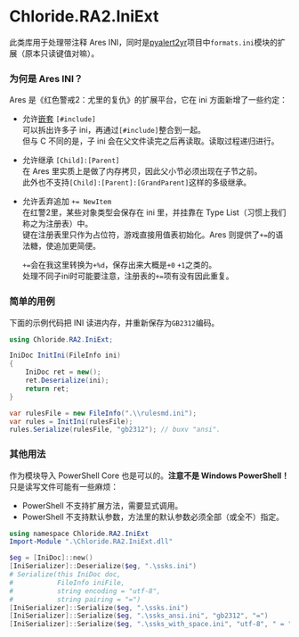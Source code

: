 # Chloride.RA2.IniExt
此类库用于处理带注释 Ares INI，同时是[pyalert2yr](https://github.com/ClLab-YR/pyalert2yr)项目中`formats.ini`模块的扩展（原本只读键值对嘛）。

### 为何是 Ares INI？

Ares 是《红色警戒2：尤里的复仇》的扩展平台，它在 ini 方面新增了一些约定：
- 允许[嵌套](https://ares-developers.github.io/Ares-docs/new/misc/include.html) `[#include]`  
	可以拆出许多子 ini，再通过`[#include]`整合到一起。  
	但与 C 不同的是，子 ini 会在父文件读完之后再读取。读取过程递归进行。

- 允许继承 `[Child]:[Parent]`  
	在 Ares 里实质上是做了内存拷贝，因此父小节必须出现在子节之前。  
	此外也不支持`[Child]:[Parent]:[GrandParent]`这样的多级继承。

- 允许丢弃追加 `+= NewItem`  
	在红警2里，某些对象类型会保存在 ini 里，并挂靠在 Type List（习惯上我们称之为注册表）中。  
	键在注册表里只作为占位符，游戏直接用值表初始化。Ares 则提供了`+=`的语法糖，使追加更简便。

	`+=`会在我这里转换为`+%d`，保存出来大概是`+0` `+1`之类的。  
	处理不同子ini时可能要注意，注册表的`+=`项有没有因此重复。

### 简单的用例
下面的示例代码把 INI 读进内存，并重新保存为`GB2312`编码。
```C#
using Chloride.RA2.IniExt;

IniDoc InitIni(FileInfo ini)
{
	IniDoc ret = new();
	ret.Deserialize(ini);
	return ret;
}

var rulesFile = new FileInfo(".\\rulesmd.ini");
var rules = InitIni(rulesFile);
rules.Serialize(rulesFile, "gb2312"); // buxv "ansi".
```

### 其他用法
作为模块导入 PowerShell Core 也是可以的。**注意不是 Windows PowerShell！**  
只是读写文件可能有一些麻烦：
- PowerShell 不支持扩展方法，需要显式调用。
- PowerShell 不支持默认参数，方法里的默认参数必须全部（或全不）指定。
```PowerShell
using namespace Chloride.RA2.IniExt
Import-Module ".\Chloride.RA2.IniExt.dll"

$eg = [IniDoc]::new()
[IniSerializer]::Deserialize($eg, ".\ssks.ini")
# Serialize(this IniDoc doc,
#           FileInfo iniFile,
#           string encoding = "utf-8",
#           string pairing = "=")
[IniSerializer]::Serialize($eg, ".\ssks.ini")
[IniSerializer]::Serialize($eg, ".\ssks_ansi.ini", "gb2312", "=")
[IniSerializer]::Serialize($eg, ".\ssks_with_space.ini", "utf-8", " = ")
```